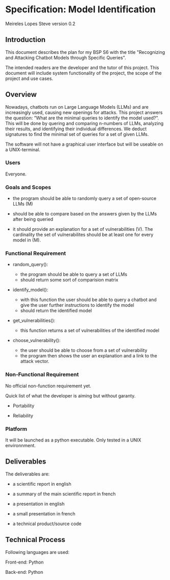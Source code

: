 # Specification: Model Identification

Meireles Lopes Steve
version 0.2

## Introduction
This document describes the plan for my BSP S6 with the title "Recognizing and
Attacking Chatbot Models through Specific Queries". 

The intended readers are the developer and the tutor of this project. This
document will include system functionality of the project, the scope of the
project and use cases.

## Overview

Nowadays, chatbots run on Large Language Models (LLMs) and are increasingly
used, causing new openings for attacks. This project answers the question:
”What are the minimal queries to identify the model used?”. This will be done
by quering and comparing n-numbers of LLMs, analyzing their results, and
identifying their individual differences. We deduct signatures to find the
minimal set of queries for a set of given LLMs. 

The software will not have a graphical user interface but will be useable on a
UNIX-terminal.

### Users
Everyone.

### Goals and Scopes

- the program should be able to randomly query a set of open-source LLMs (M)

- should be able to compare based on the answers given by the LLMs after being
  queried

- it should provide an explanation for a set of vulnerabilities (V). The
  cardinality the set of vulnerabilites should be at least one for every model
  in (M).

### Functional Requirement

- random\_query():
    - the program should be able to query a set of LLMs
    - should return some sort of comparision matrix

- identify\_model():
    - with this function the user should be able to query a chatbot and give
      the user further instructions to identify the model
    - should return the identified model

- get\_vulnerabilities():
    - this function returns a set of vulnerabilities of the identified model

- choose\_vulnerability():
    - the user should be able to choose from a set of vulnerability
    - the program then shows the user an explanation and a link to the attack
      vector. 

### Non-Functional Requirement

No official non-function requirement yet.

Quick list of what the developer is aiming but without garanty.

- Portability

- Reliability

### Platform
It will be launched as a python executable. Only tested in a UNIX environnment.

## Deliverables

The deliverables are:

- a scientific report in english

- a summary of the main scientific report in french

- a presentation in english

- a small presentation in french

- a technical product/source code

## Technical Process

Following languages are used:

Front-end: Python

Back-end: Python
